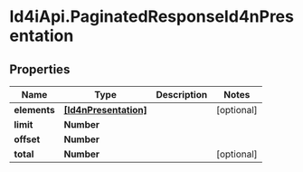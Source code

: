 # Id4iApi.PaginatedResponseId4nPresentation

## Properties
Name | Type | Description | Notes
------------ | ------------- | ------------- | -------------
**elements** | [**[Id4nPresentation]**](Id4nPresentation.md) |  | [optional] 
**limit** | **Number** |  | 
**offset** | **Number** |  | 
**total** | **Number** |  | [optional] 


